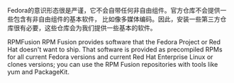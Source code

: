 
Fedora的意识形态很是严谨，它不会自带任何非自由组件。官方仓库不会提供一些包含有非自由组件的基本软件，
比如像多媒体编码。因此，安装一些第三方仓库很有必要，这些仓库会为我们提供一些基本的软件。


RPMFusion
    RPM Fusion provides software that the Fedora Project or Red Hat doesn't
    want to ship. That software is provided as precompiled RPMs for all current
    Fedora versions and current Red Hat Enterprise Linux or clones versions;
    you can use the RPM Fusion repositories with tools like yum and PackageKit.
